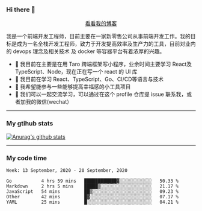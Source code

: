 ### Hi there 👋

<p align="center">
  <a href="https://real-jacket.github.io/">看看我的博客</a>
</p>

我是一个前端开发工程师，目前主要在一家新零售公司从事前端开发工作。我的目标是成为一名全栈开发工程师，致力于开发提高效率及生产力的工具，目前对业内的 devops 理念及相关技术 及 docker 等容器平台有着浓厚的兴趣。

- 🔭 我目前在主要是在用 Taro 跨端框架写小程序，业余时间主要学习 React及 TypeScript、Node，现在正在写一个 react 的 UI 库 
- 🌱 我目前在学习 React、TypeScript、Go、CI/CD等语言与技术
- 👯 我希望能参与一些能够提高幸福感的小工具项目
- 💬 我们可以一起交流学习，可以通过在这个 profile 仓库提 issue 联系我，或者加我的微信(wechat）

***

### My gtihub stats

[![Anurag's github stats](https://github-readme-stats.vercel.app/api?username=real-jacket)](https://github.com/anuraghazra/github-readme-stats)

***

### My code time

<!--START_SECTION:waka-->
```text
Week: 13 September, 2020 - 20 September, 2020

Go           4 hrs 59 mins   ████████████▓░░░░░░░░░░░░   50.33 % 
Markdown     2 hrs 5 mins    █████▒░░░░░░░░░░░░░░░░░░░   21.17 % 
JavaScript   54 mins         ██▒░░░░░░░░░░░░░░░░░░░░░░   09.23 % 
Other        42 mins         █▓░░░░░░░░░░░░░░░░░░░░░░░   07.17 % 
YAML         25 mins         █░░░░░░░░░░░░░░░░░░░░░░░░   04.21 % 
```
<!--END_SECTION:waka-->
